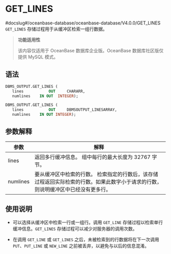GET_LINES 
==============================
#docslug#/oceanbase-database/oceanbase-database/V4.0.0/GET_LINES
`GET_LINES` 存储过程用于从缓冲区检索一组行数据。

>**功能适用性**
>
>该内容仅适用于 OceanBase 数据库企业版。OceanBase 数据库社区版仅提供 MySQL 模式。

语法 
-----------------------

```sql
DBMS_OUTPUT.GET_LINES (
   lines           OUT     CHARARR,
   numlines    IN OUT  INTEGER);

DBMS_OUTPUT.GET_LINES (
   lines           OUT     DBMSOUTPUT_LINESARRAY,
   numlines    IN OUT INTEGER);
```



参数解释 
-------------------------



|    参数    |                                        解释                                         |
|----------|-----------------------------------------------------------------------------------|
| lines    | 返回多行缓冲信息。 组中每行的最大长度为 32767 字节。                                    |
| numlines | 要从缓冲区中检索的行数。 检索指定的行数后，该存储过程返回实际检索的行数。如果此数字小于请求的行数，则说明缓冲区中已经没有更多行。 |



使用说明 
-------------------------

* 可以选择从缓冲区中检索一行或一组行。调用 `GET_LINE` 存储过程以检索单行缓冲信息。`GET_LINES` 存储过程可以减少对服务器的调用次数。

  

* 在调用 `GET_LINE` 或 `GET_LINES` 之后，未被检索到的行数据将在下一次调用 `PUT`、`PUT_LINE` 或 `NEW_LINE` 之前被丢弃，以避免与以后的信息混淆。

  



